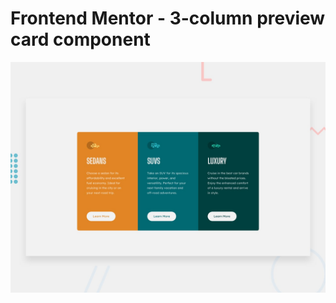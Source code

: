 # Frontend Mentor  - 3-column preview card component

![Design preview for the 3-column preview card component coding challenge](./design/desktop-preview.jpg)

